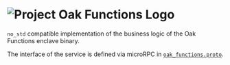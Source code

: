 <!-- Oak Logo Start -->
<!-- An HTML element is intentionally used since GitHub recommends this approach to handle different images in dark/light modes. Ref: https://docs.github.com/en/get-started/writing-on-github/getting-started-with-writing-and-formatting-on-github/basic-writing-and-formatting-syntax#specifying-the-theme-an-image-is-shown-to -->
<!-- markdownlint-disable-next-line MD033 -->
<h1><picture><source media="(prefers-color-scheme: dark)" srcset="/docs/oak-logo/svgs/oak-functions-negative-colour.svg?sanitize=true"><source media="(prefers-color-scheme: light)" srcset="/docs/oak-logo/svgs/oak-functions.svg?sanitize=true"><img alt="Project Oak Functions Logo" src="/docs/oak-logo/svgs/oak-functions.svg?sanitize=true"></picture></h1>
<!-- Oak Logo End -->


`no_std` compatible implementation of the business logic of the Oak Functions
enclave binary.

The interface of the service is defined via microRPC in
[`oak_functions.proto`](/oak_functions_service/proto/oak_functions.proto).
